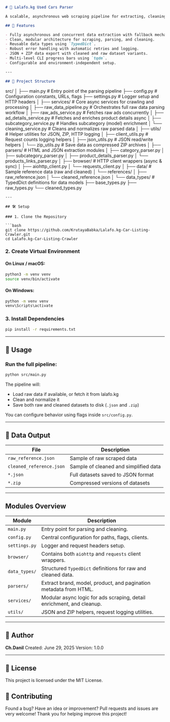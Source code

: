 ```markdown
# 🚗 Lalafo.kg Used Cars Parser

A scalable, asynchronous web scraping pipeline for extracting, cleaning, and storing structured advertisement data from [lalafo.kg](https://lalafo.kg). This project is tailored to scrape used car listings, parse detailed advertisement metadata, and provide cleaned JSON outputs ready for analysis or integration.

## 📌 Features

- Fully asynchronous and concurrent data extraction with fallback mechanisms.
- Clean, modular architecture for scraping, parsing, and cleaning.
- Reusable data types using `TypedDict`.
- Robust error handling with automatic retries and logging.
- JSON + ZIP data export with cleaned and raw dataset variants.
- Multi-level CLI progress bars using `tqdm`.
- Configurable and environment-independent setup.

---

## 📁 Project Structure

```

src/
│
├── main.py                    # Entry point of the parsing pipeline
├── config.py                  # Configuration constants, URLs, flags
├── settings.py                # Logger setup and HTTP headers
│
├── services/                  # Core async services for crawling and processing
│   ├── raw_data_pipeline.py   # Orchestrates full raw data parsing workflow
│   ├── raw_ads_service.py     # Fetches raw ads concurrently
│   ├── ad_details_service.py  # Fetches and enriches product details async
│   ├── subcategory_service.py # Handles subcategory (model) enrichment
│   └── cleaning_service.py    # Cleans and normalizes raw parsed data
│
├── utils/                     # Helper utilities for JSON, ZIP, HTTP logging
│   ├── client_utils.py        # Request counts logging helpers
│   ├── json_utils.py          # JSON read/write helpers
│   └── zip_utils.py           # Save data as compressed ZIP archives
│
├── parsers/                   # HTML and JSON extraction modules
│   ├── category_parser.py
│   ├── subcategory_parser.py
│   ├── product_details_parser.py
│   └── products_links_parser.py
│
├── browser/                   # HTTP client wrappers (async & sync)
│   ├── aiohttp_client.py
│   └── requests_client.py
│
├── data/                      # Sample reference data (raw and cleaned)
│   └── references/
│       ├── raw_reference.json
│       └── cleaned_reference.json
│
└── data_types/                # TypedDict definitions for data models
├── base_types.py
├── raw_types.py
└── cleaned_types.py

```
---

## 🛠 Setup

### 1. Clone the Repository

```bash
git clone https://github.com/KrutayaBabka/Lalafo.kg-Car-Listing-Crawler.git
cd Lalafo.kg-Car-Listing-Crawler
````

### 2. Create Virtual Environment

#### On Linux / macOS:

```bash
python3 -m venv venv
source venv/bin/activate
```

#### On Windows:

```bash
python -m venv venv
venv\Scripts\activate
```

### 3. Install Dependencies

```bash
pip install -r requirements.txt
```

---

## 🚀 Usage

### Run the full pipeline:

```bash
python src/main.py
```

The pipeline will:

* Load raw data if available, or fetch it from lalafo.kg
* Clean and normalize it
* Save both raw and cleaned datasets to disk (`.json` and `.zip`)

You can configure behavior using flags inside `src/config.py`.

---

## 🧪 Data Output

| File                     | Description                           |
| ------------------------ | ------------------------------------- |
| `raw_reference.json`     | Sample of raw scraped data            |
| `cleaned_reference.json` | Sample of cleaned and simplified data |
| `*.json`                 | Full datasets saved to JSON format    |
| `*.zip`                  | Compressed versions of datasets       |

---

## Modules Overview

| Module        | Description                                                           |
| ------------- | --------------------------------------------------------------------- |
| `main.py`     | Entry point for parsing and cleaning.                                 |
| `config.py`   | Central configuration for paths, flags, clients.                      |
| `settings.py` | Logger and request headers setup.                                     |
| `browser/`    | Contains both `aiohttp` and `requests` client wrappers.               |
| `data_types/` | Structured `TypedDict` definitions for raw and cleaned data.          |
| `parsers/`    | Extract brand, model, product, and pagination metadata from HTML.     |
| `services/`   | Modular async logic for ads scraping, detail enrichment, and cleanup. |
| `utils/`      | JSON and ZIP helpers, request logging utilities.                      |

---

## 👤 Author

**Ch.Danil**
Created: June 29, 2025
Version: 1.0.0

---

## 📄 License

This project is licensed under the MIT License.

## 🙌 Contributing

Found a bug? Have an idea or improvement?
Pull requests and issues are very welcome! 
Thank you for helping improve this project!